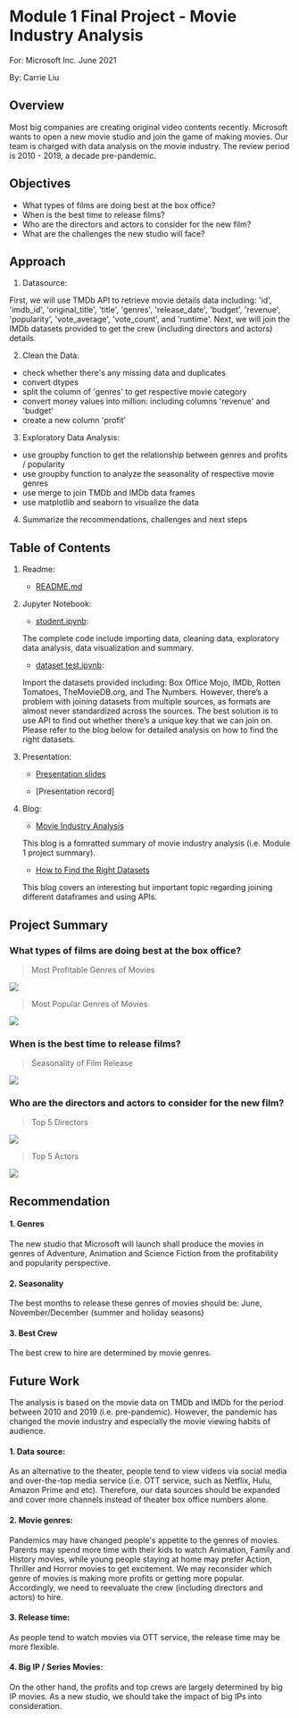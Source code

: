 # Module 1 Final Project - Movie Industry Analysis

For: Microsoft Inc. June 2021

By: Carrie Liu



## Overview

Most big companies are creating original video contents recently. Microsoft wants to open a new movie studio and join the game of making movies. Our team is charged with data analysis on the movie industry. The review period is 2010 - 2019, a decade pre-pandemic. 



## Objectives

* What types of films are doing best at the box office?
* When is the best time to release films?
* Who are the directors and actors to consider for the new film?
* What are the challenges the new studio will face?



## Approach

1. Datasource: 

First, we will use TMDb API to retrieve movie details data including: 'id', 'imdb_id', 'original_title', 'title', 'genres', 'release_date', 'budget', 'revenue', 'popularity', 'vote_average', 'vote_count', and 'runtime'. Next, we will join the IMDb datasets provided to get the crew (including directors and actors) details.


2. Clean the Data: 
* check whether there's any missing data and duplicates
* convert dtypes
* split the column of 'genres' to get respective movie category
* convert money values into million: including columns 'revenue' and 'budget'
* create a new column 'profit'

3. Exploratory Data Analysis:
* use groupby function to get the relationship between genres and profits / popularity
* use groupby function to analyze the seasonality of respective movie genres
* use merge to join TMDb and IMDb data frames
* use matplotlib and seaborn to visualize the data

4. Summarize the recommendations, challenges and next steps



## Table of Contents

1. Readme: 

    * [README.md](https://github.com/carlearn/dsc-mod-1-project-v2-1-online-ds-sp-000/blob/master/README.md)
    

2. Jupyter Notebook: 

    * [student.ipynb](https://github.com/carlearn/dsc-mod-1-project-v2-1-online-ds-sp-000/blob/master/student.ipynb): 
    
    The complete code include importing data, cleaning data, exploratory data analysis, data visualization and summary.
    
    * [dataset test.ipynb](https://github.com/carlearn/dsc-mod-1-project-v2-1-online-ds-sp-000/blob/master/dataset_test.ipynb): 
    
    Import the datasets provided including: Box Office Mojo, IMDb, Rotten Tomatoes, TheMovieDB.org, and The Numbers. However, there’s a problem with joining datasets from multiple sources, as formats are almost never standardized across the sources. The best solution is to use API to find out whether there’s a unique key that we can join on. Please refer to the blog below for detailed analysis on how to find the right datasets.
    
    
3. Presentation:

    * [Presentation slides](https://github.com/carlearn/dsc-mod-1-project-v2-1-online-ds-sp-000/blob/master/Presentation.key)
    
    * [Presentation record]


4. Blog: 

    * [Movie Industry Analysis](https://carlearn.github.io/movie_industry_analysis)
    
    This blog is a fomratted summary of movie industry analysis (i.e. Module 1 project summary).
    
    * [How to Find the Right Datasets](https://carlearn.github.io/how_to_find_the_right_datasets)
    
    This blog covers an interesting but important topic regarding joining different dataframes and using APIs.



## Project Summary

### What types of films are doing best at the box office?

> Most Profitable Genres of Movies

![](https://github.com/carlearn/dsc-mod-1-project-v2-1-online-ds-sp-000/blob/master/images/profit_by_genres.png)

> Most Popular Genres of Movies

![](https://github.com/carlearn/dsc-mod-1-project-v2-1-online-ds-sp-000/blob/master/images/popularity_by_genres.png)


### When is the best time to release films?

> Seasonality of Film Release

![](https://github.com/carlearn/dsc-mod-1-project-v2-1-online-ds-sp-000/blob/master/images/seasonality_by_genres.png)


### Who are the directors and actors to consider for the new film?

> Top 5 Directors

![](https://github.com/carlearn/dsc-mod-1-project-v2-1-online-ds-sp-000/blob/master/images/top_5_directors.png)

> Top 5 Actors

![](https://github.com/carlearn/dsc-mod-1-project-v2-1-online-ds-sp-000/blob/master/images/top_5_actors.png)



## Recommendation

#### 1. Genres
The new studio that Microsoft will launch shall produce the movies in genres of Adventure, Animation and Science Fiction from the profitability and popularity perspective.

#### 2. Seasonality
The best months to release these genres of movies should be: June, November/December (summer and holiday seasons)

#### 3. Best Crew
The best crew to hire are determined by movie genres. 



## Future Work

The analysis is based on the movie data on TMDb and IMDb for the period between 2010 and 2019 (i.e. pre-pandemic). However, the pandemic has changed the movie industry and especially the movie viewing habits of audience. 

#### 1. Data source:
As an alternative to the theater, people tend to view videos via social media and over-the-top media service (i.e. OTT service, such as Netflix, Hulu, Amazon Prime and etc). Therefore, our data sources should be expanded and cover more channels instead of theater box office numbers alone. 

#### 2. Movie genres:
Pandemics may have changed people's appetite to the genres of movies. Parents may spend more time with their kids to watch Animation, Family and History movies, while young people staying at home may prefer Action, Thriller and Horror movies to get excitement. We may reconsider which genre of movies is making more profits or getting more popular. Accordingly, we need to reevaluate the crew (including directors and actors) to hire.

#### 3. Release time:
As people tend to watch movies via OTT service, the release time may be more flexible. 

#### 4. Big IP / Series Movies:
On the other hand, the profits and top crews are largely determined by big IP movies. As a new studio, we should take the impact of big IPs into consideration. 
